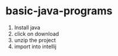 # basic-java-programs

1) Install java 
2) click on download
3) unzip the project
4) import into intellij 
